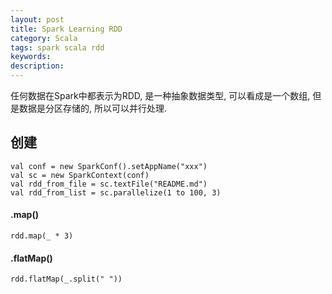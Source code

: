 ```yaml
---
layout: post
title: Spark Learning RDD
category: Scala
tags: spark scala rdd
keywords:
description:
---
```


任何数据在Spark中都表示为RDD, 是一种抽象数据类型, 可以看成是一个数组, 但是数据是分区存储的, 所以可以并行处理.

## 创建  

```
val conf = new SparkConf().setAppName("xxx")  
val sc = new SparkContext(conf)  
val rdd_from_file = sc.textFile("README.md")  
val rdd_from_list = sc.parallelize(1 to 100, 3)  
```  

#### .map()  

```
rdd.map(_ * 3)
```  

#### .flatMap()  

```
rdd.flatMap(_.split(" "))
```  


